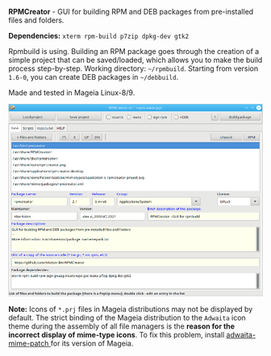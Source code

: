 **RPMCreator** - GUI for building RPM and DEB packages from pre-installed files and folders.

**Dependencies:** `xterm rpm-build p7zip dpkg-dev gtk2`

Rpmbuild is using. Building an RPM package goes through the creation of a simple project that can be saved/loaded, which allows you to make the build process step-by-step. Working directory: `~/rpmbuild`. Starting from version `1.6-0`, you can create DEB packages in `~/debbuild`.

Made and tested in Mageia Linux-8/9.
 
![](https://github.com/AKotov-dev/RPMCreator/blob/main/ScreenShot2.png)

**Note:** Icons of `*.prj` files in Mageia distributions may not be displayed by default. The strict binding of the Mageia distribution to the `Adwaita` icon theme during the assembly of all file managers is the **reason for the incorrect display of mime-type icons**. To fix this problem, install [adwaita-mime-patch ](https://github.com/AKotov-dev/adwaita-mime-patch) for its version of Mageia.
